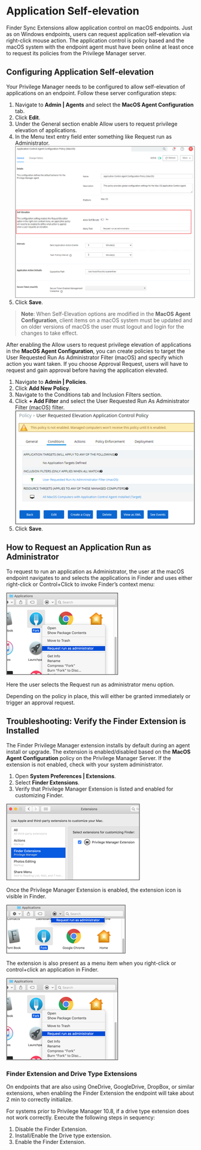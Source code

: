 [title]: # (Self-elevation)
[tags]: # (macOS, standard user, policy)
[priority]: # (7)
# Application Self-elevation

Finder Sync Extensions allow application control on macOS endpoints. Just as on Windows endpoints, users can request application self-elevation via right-click mouse action. The application control is policy based and the macOS system with the endpoint agent must have been online at least once to request its policies from the Privilege Manager server.

## Configuring Application Self-elevation

Your Privilege Manager needs to be configured to allow self-elevation of applications on an endpoint. Follow these server configuration steps:

1. Navigate to __Admin | Agents__ and select the __MacOS Agent Configuration__ tab.
2. Click __Edit__.
3. Under the General section enable Allow users to request privilege elevation of applications.
4. In the Menu text entry field enter something like Request run as Administrator.
   ![__MacOS Agent Configuration__](images/mac/agent_enable_selfeval.png)
5. Click __Save__.

>**Note**:
>When Self-Elevation options are modified in the __MacOS Agent Configuration__, client items on a macOS system must be updated and on older versions of macOS the user must logout and login for the changes to take effect.

After enabling the Allow users to request privilege elevation of applications in the __MacOS Agent Configuration__, you can create policies to target the User Requested Run As Administrator Filter (macOS) and specify which action you want taken. If you choose Approval Request, users will have to request and gain approval before having the application elevated.

1. Navigate to __Admin | Policies__.
2. Click __Add New Policy__.
3. Navigate to the Conditions tab and Inclusion Filters section.
4. Click __+ Add Filter__ and select the User Requested Run As Administrator Filter (macOS) filter.
   ![User Requested Run As Administrator Filter (macOS)](images/mac/cfg_enable_selfeval.png)
5. Click __Save__.

## How to Request an Application Run as Administrator

To request to run an application as Administrator, the user at the macOS endpoint navigates to and selects the applications in Finder and uses either right-click or Control+Click to invoke Finder’s context menu:

![Request run as administrator](images/mac/app_run_as_admin_20190506.png)

Here the user selects the Request run as administrator menu option.

Depending on the policy in place, this will either be granted immediately or trigger an approval request.

## Troubleshooting: Verify the Finder Extension is Installed

The Finder Privilege Manager extension installs by default during an agent install or upgrade. The extension is enabled/disabled based on the __MacOS Agent Configuration__ policy on the Privilege Manager Server. If the extension is not enabled, check with your system administrator.

1. Open __System Preferences | Extensions__.
2. Select __Finder Extensions__.
3. Verify that Privilege Manager Extension is listed and enabled for customizing Finder.

![Verify extension is listed and enabled](images/mac/app_extension_20190506.png)

Once the Privilege Manager Extension is enabled, the extension icon is visible in Finder.

![Request run as administrator](images/mac/finder_extension.png)

The extension is also present as a menu item when you right-click or control+click an application in Finder.

![Request run as administrator](images/mac/finder_ext_ctrclk.png)

### Finder Extension and Drive Type Extensions

On endpoints that are also using OneDrive, GoogleDrive, DropBox, or similar extensions, when enabling the Finder Extension the endpoint will take about 2 min to correctly initialize.

For systems prior to Privilege Manager 10.8, if a drive type extension does not work correctly. Execute the following steps in sequency:

1. Disable the Finder Extension.
1. Install/Enable the Drive type extension.
1. Enable the Finder Extension. 
